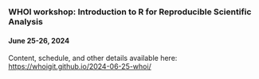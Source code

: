 ### WHOI workshop: Introduction to R for Reproducible Scientific Analysis
#### June 25-26, 2024

Content, schedule, and other details available here: https://whoigit.github.io/2024-06-25-whoi/
